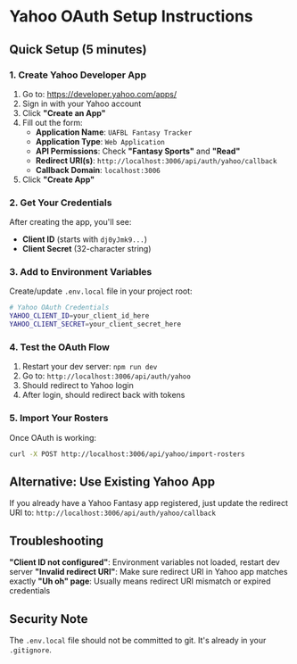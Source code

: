 # Yahoo OAuth Setup Instructions

## Quick Setup (5 minutes)

### 1. Create Yahoo Developer App

1. Go to: https://developer.yahoo.com/apps/
2. Sign in with your Yahoo account
3. Click **"Create an App"**
4. Fill out the form:
   - **Application Name**: `UAFBL Fantasy Tracker`
   - **Application Type**: `Web Application`
   - **API Permissions**: Check **"Fantasy Sports"** and **"Read"**
   - **Redirect URI(s)**: `http://localhost:3006/api/auth/yahoo/callback`
   - **Callback Domain**: `localhost:3006`
5. Click **"Create App"**

### 2. Get Your Credentials

After creating the app, you'll see:
- **Client ID** (starts with `dj0yJmk9...`)  
- **Client Secret** (32-character string)

### 3. Add to Environment Variables

Create/update `.env.local` file in your project root:

```bash
# Yahoo OAuth Credentials
YAHOO_CLIENT_ID=your_client_id_here
YAHOO_CLIENT_SECRET=your_client_secret_here
```

### 4. Test the OAuth Flow

1. Restart your dev server: `npm run dev`
2. Go to: `http://localhost:3006/api/auth/yahoo`
3. Should redirect to Yahoo login
4. After login, should redirect back with tokens

### 5. Import Your Rosters

Once OAuth is working:
```bash
curl -X POST http://localhost:3006/api/yahoo/import-rosters
```

## Alternative: Use Existing Yahoo App

If you already have a Yahoo Fantasy app registered, just update the redirect URI to:
`http://localhost:3006/api/auth/yahoo/callback`

## Troubleshooting

**"Client ID not configured"**: Environment variables not loaded, restart dev server
**"Invalid redirect URI"**: Make sure redirect URI in Yahoo app matches exactly
**"Uh oh" page**: Usually means redirect URI mismatch or expired credentials

## Security Note

The `.env.local` file should not be committed to git. It's already in your `.gitignore`.